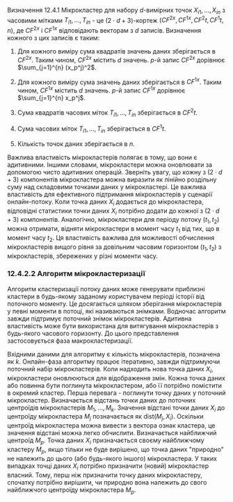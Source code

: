 Визначення 12.4.1 Мікрокластер для набору $d$-вимірних точок $X_{i1}, \ldots, X_{in}$ з часовими мітками $T_{i1}, \ldots, T_{in}$ - це $(2 \cdot d + 3)$-кортеж $(CF^{2x}, CF^{1x}, CF^2 t, CF^1 t, n)$, де $CF^{2x}$ і $CF^{1x}$ відповідають векторам з $d$ записів. Визначення кожного з цих записів є таким:

1. Для кожного виміру сума квадратів значень даних зберігається в $CF^{2x}$. Таким чином, $CF^{2x}$ містить $d$ значень. $p$-й запис $CF^{2x}$ дорівнює $\sum_{j=1}^{n} (x_p^j)^2$.

2. Для кожного виміру сума значень даних зберігається в $CF^{1x}$. Таким чином, $CF^{1x}$ містить $d$ значень. $p$-й запис $CF^{1x}$ дорівнює $\sum_{j=1}^{n} x_p^j$.

3. Сума квадратів часових міток $T_{i1}, \ldots, T_{in}$ зберігається в $CF^2 t$.

4. Сума часових міток $T_{i1}, \ldots, T_{in}$ зберігається в $CF^1 t$.

5. Кількість точок даних зберігається в $n$.

Важлива властивість мікрокластерів полягає в тому, що вони є адитивними. Іншими словами, мікрокластери можна оновлювати за допомогою чисто адитивних операцій. Зверніть увагу, що кожну з $(2 \cdot d + 3)$ компонентів мікрокластера можна виразити як лінійно роздільну суму над складовими точками даних у мікрокластері. Це важлива властивість для ефективного підтримання мікрокластерів у сценарії онлайн-потоку. Коли точка даних $X_i$ додається до мікрокластера, відповідні статистики точки даних $X_i$ потрібно додати до кожної з $(2 \cdot d + 3)$ компонентів. Аналогічно, мікрокластери для періоду потоку $(t_1, t_2)$ можна отримати, відняти мікрокластери в момент часу $t_1$ від тих, що в момент часу $t_2$. Ця властивість важлива для можливості обчислення мікрокластерів вищого рівня за довільним часовим горизонтом $(t_1, t_2)$ з мікрокластерів, збережених у різні моменти часу.

### 12.4.2.2 Алгоритм мікрокластеризації

Алгоритм кластеризації потоку даних може генерувати приблизні кластери в будь-якому заданому користувачем періоді історії від поточного моменту. Це досягається шляхом зберігання мікрокластерів у певні моменти в потоці, які називаються знімками. Водночас алгоритм завжди підтримує поточний знімок мікрокластерів. Адитивна властивість може бути використана для витягування мікрокластерів з будь-якого часового горизонту. До цього представлення застосовується фаза макрокластеризації.

Вхідними даними для алгоритму є кількість мікрокластерів, позначена як $k$. Онлайн-фаза алгоритму працює ітеративно, завжди підтримуючи поточний набір мікрокластерів. Коли надходить нова точка даних $X_i$, мікрокластери оновлюються для відображення змін. Кожна точка даних або повинна бути поглинута мікрокластером, або її потрібно помістити в окремий кластер. Перша перевага - поглинути точку даних у поточний мікрокластер. Визначається відстань точки даних до поточних центроїдів мікрокластерів $M_1, \ldots, M_k$. Значення відстані точки даних $X_i$ до центроїду мікрокластера $M_j$ позначається як $\text{dist}(M_j, X_i)$. Оскільки центроїд мікрокластера можна вивести з вектора ознак кластера, це значення відстані можна легко обчислити. Визначається найближчий центроїд $M_p$. Точка даних $X_i$ призначається своєму найближчому кластеру $M_p$, якщо тільки не буде вирішено, що точка даних "природно" не належить до цього (або будь-якого іншого) мікрокластера. У таких випадках точці даних $X_i$ потрібно призначити (новий) мікрокластер власний. Тому, перш ніж призначити точку даних мікрокластеру, спочатку потрібно вирішити, чи природно вона належить до свого найближчого центроїду мікрокластера $M_p$.
